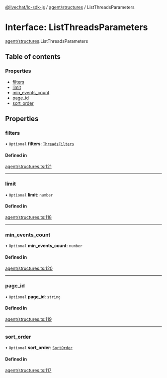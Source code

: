 [@livechat/lc-sdk-js](../README.md) / [agent/structures](../modules/agent_structures.md) / ListThreadsParameters

# Interface: ListThreadsParameters

[agent/structures](../modules/agent_structures.md).ListThreadsParameters

## Table of contents

### Properties

- [filters](agent_structures.ListThreadsParameters.md#filters)
- [limit](agent_structures.ListThreadsParameters.md#limit)
- [min\_events\_count](agent_structures.ListThreadsParameters.md#min_events_count)
- [page\_id](agent_structures.ListThreadsParameters.md#page_id)
- [sort\_order](agent_structures.ListThreadsParameters.md#sort_order)

## Properties

### filters

• `Optional` **filters**: [`ThreadsFilters`](agent_structures.ThreadsFilters.md)

#### Defined in

[agent/structures.ts:121](https://github.com/livechat/lc-sdk-js/blob/4da1eb6/src/agent/structures.ts#L121)

___

### limit

• `Optional` **limit**: `number`

#### Defined in

[agent/structures.ts:118](https://github.com/livechat/lc-sdk-js/blob/4da1eb6/src/agent/structures.ts#L118)

___

### min\_events\_count

• `Optional` **min\_events\_count**: `number`

#### Defined in

[agent/structures.ts:120](https://github.com/livechat/lc-sdk-js/blob/4da1eb6/src/agent/structures.ts#L120)

___

### page\_id

• `Optional` **page\_id**: `string`

#### Defined in

[agent/structures.ts:119](https://github.com/livechat/lc-sdk-js/blob/4da1eb6/src/agent/structures.ts#L119)

___

### sort\_order

• `Optional` **sort\_order**: [`SortOrder`](../enums/objects.SortOrder.md)

#### Defined in

[agent/structures.ts:117](https://github.com/livechat/lc-sdk-js/blob/4da1eb6/src/agent/structures.ts#L117)

